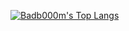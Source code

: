 [![Badb000m's Top Langs](https://github-readme-stats.vercel.app/api/top-langs/?username=badb000m&layout=pie&text_color=fff&bg_color=258&title_color=fff)](https://github.com/anuraghazra/github-readme-stats)
